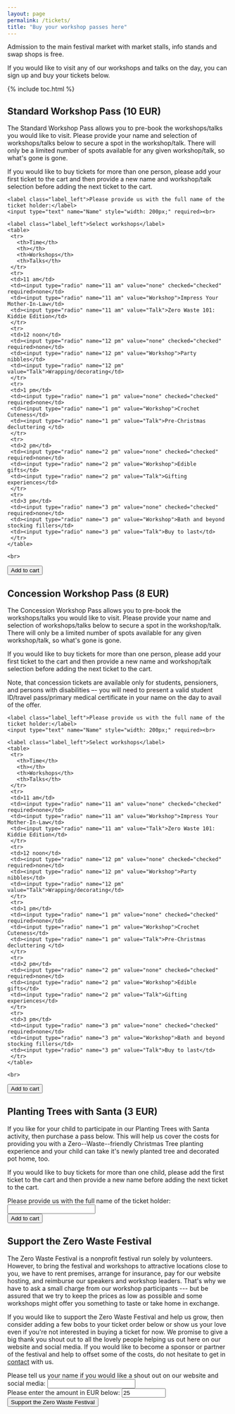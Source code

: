 ```yaml
---
layout: page
permalink: /tickets/
title: "Buy your workshop passes here"
---
```


Admission to the main festival market with market stalls, info stands and swap shops is free. 

If you would like to visit any of our workshops and talks on the day, you can sign up and buy your tickets below. 

<p data-fc-id="minicart" style="display:none;">
	<a href="https://zerowastefestival.foxycart.com/cart?cart=view">
	    View order summary:<br>
		<span data-fc-id="minicart-quantity">0</span>
		<span data-fc-id="minicart-singular"> item </span>
		<span data-fc-id="minicart-plural"> items </span>
		in cart. Total cost: EUR
		<span data-fc-id="minicart-order-total">0</span>
	</a>
</p>

{% include toc.html %}

## Standard Workshop Pass (10 EUR)

The Standard Workshop Pass allows you to pre-book the workshops/talks you would like to visit. Please provide your name and selection of workshops/talks below to secure a spot in the workshop/talk. There will only be a limited number of spots available for any given workshop/talk, so what's gone is gone. 

If you would like to buy tickets for more than one person, please add your first ticket to the cart and then provide a new name and workshop/talk selection before adding the next ticket to the cart.

<div>
  <form action="https://zerowastefestival.foxycart.com/cart" method="post" accept-charset="utf-8">  
    <input type="hidden" name="name" value="Workshop Pass (standard)" />
    <input type="hidden" name="price" value="10" />
    <input type="hidden" name="code" value="standard_pass" />
	
	<label class="label_left">Please provide us with the full name of the ticket holder:</label>
	<input type="text" name="Name" style="width: 200px;" required><br>	
	
    <label class="label_left">Select workshops</label>	
	<table>
	 <tr>
	   <th>Time</th>
	   <th></th>
	   <th>Workshops</th>
	   <th>Talks</th>
	 </tr>
	 <tr>
	 <td>11 am</td>
	 <td><input type="radio" name="11 am" value="none" checked="checked" required>none</td>
	 <td><input type="radio" name="11 am" value="Workshop">Impress Your Mother-In-Law</td>
	 <td><input type="radio" name="11 am" value="Talk">Zero Waste 101: Kiddie Edition</td>
	 </tr>
	 <tr>
	 <td>12 noon</td>
	 <td><input type="radio" name="12 pm" value="none" checked="checked" required>none</td>	
	 <td><input type="radio" name="12 pm" value="Workshop">Party nibbles</td>
	 <td><input type="radio" name="12 pm" value="Talk">Wrapping/decorating</td>
	 </tr>
	 <tr>
	 <td>1 pm</td>
	 <td><input type="radio" name="1 pm" value="none" checked="checked" required>none</td>
	 <td><input type="radio" name="1 pm" value="Workshop">Crochet Cuteness</td>
	 <td><input type="radio" name="1 pm" value="Talk">Pre-Christmas decluttering </td>	 
	 </tr>
	 <tr>
	 <td>2 pm</td>
	 <td><input type="radio" name="2 pm" value="none" checked="checked" required>none</td>
	 <td><input type="radio" name="2 pm" value="Workshop">Edible gifts</td>
	 <td><input type="radio" name="2 pm" value="Talk">Gifting experiences</td>
	 </tr>
	 <tr>
	 <td>3 pm</td>
	 <td><input type="radio" name="3 pm" value="none" checked="checked" required>none</td>
	 <td><input type="radio" name="3 pm" value="Workshop">Bath and beyond stocking fillers</td>
	 <td><input type="radio" name="3 pm" value="Talk">Buy to last</td>
	 </tr>
	</table>
	
	<br>
  <input type="submit" value="Add to cart" class="submit" />
  </form>
</div>


## Concession Workshop Pass (8 EUR)

The Concession Workshop Pass allows you to pre-book the workshops/talks you would like to visit. Please provide your name and selection of workshops/talks below to secure a spot in the workshop/talk. There will only be a limited number of spots available for any given workshop/talk, so what's gone is gone. 

If you would like to buy tickets for more than one person, please add your first ticket to the cart and then provide a new name and workshop/talk selection before adding the next ticket to the cart.

Note, that concession tickets are available only for students, pensioners, and persons with disabilities –- you will need to present a valid student ID/travel pass/primary medical certificate in your name on the day to avail of the offer.

<div>
  <form action="https://zerowastefestival.foxycart.com/cart" method="post" accept-charset="utf-8">  
    <input type="hidden" name="name" value="Workshop Pass (concession)" />
    <input type="hidden" name="price" value="8" />
    <input type="hidden" name="code" value="concession_pass" />
	
	<label class="label_left">Please provide us with the full name of the ticket holder:</label>
	<input type="text" name="Name" style="width: 200px;" required><br>	
	
    <label class="label_left">Select workshops</label>	
	<table>
	 <tr>
	   <th>Time</th>
	   <th></th>
	   <th>Workshops</th>
	   <th>Talks</th>
	 </tr>
	 <tr>
	 <td>11 am</td>
	 <td><input type="radio" name="11 am" value="none" checked="checked" required>none</td>
	 <td><input type="radio" name="11 am" value="Workshop">Impress Your Mother-In-Law</td>
	 <td><input type="radio" name="11 am" value="Talk">Zero Waste 101: Kiddie Edition</td>
	 </tr>
	 <tr>
	 <td>12 noon</td>
	 <td><input type="radio" name="12 pm" value="none" checked="checked" required>none</td>	
	 <td><input type="radio" name="12 pm" value="Workshop">Party nibbles</td>
	 <td><input type="radio" name="12 pm" value="Talk">Wrapping/decorating</td>
	 </tr>
	 <tr>
	 <td>1 pm</td>
	 <td><input type="radio" name="1 pm" value="none" checked="checked" required>none</td>
	 <td><input type="radio" name="1 pm" value="Workshop">Crochet Cuteness</td>
	 <td><input type="radio" name="1 pm" value="Talk">Pre-Christmas decluttering </td>	 
	 </tr>
	 <tr>
	 <td>2 pm</td>
	 <td><input type="radio" name="2 pm" value="none" checked="checked" required>none</td>
	 <td><input type="radio" name="2 pm" value="Workshop">Edible gifts</td>
	 <td><input type="radio" name="2 pm" value="Talk">Gifting experiences</td>
	 </tr>
	 <tr>
	 <td>3 pm</td>
	 <td><input type="radio" name="3 pm" value="none" checked="checked" required>none</td>
	 <td><input type="radio" name="3 pm" value="Workshop">Bath and beyond stocking fillers</td>
	 <td><input type="radio" name="3 pm" value="Talk">Buy to last</td>
	 </tr>
	</table>
	
	<br>
  <input type="submit" value="Add to cart" class="submit" />
  </form>
</div>

## Planting Trees with Santa (3 EUR)

If you like for your child to participate in our Planting Trees with Santa activity, then purchase a pass below. This will help us cover the costs for providing you with a Zero--Waste--friendly Christmas Tree planting experience and your child can take it's newly planted tree and decorated pot home, too.

If you would like to buy tickets for more than one child, please add the first ticket to the cart and then provide a new name before adding the next ticket to the cart.

<div>
  <form action="https://zerowastefestival.foxycart.com/cart" method="post" accept-charset="utf-8">  
    <input type="hidden" name="name" value="Planting Trees with Santa" />
    <input type="hidden" name="price" value="3" />
    <input type="hidden" name="code" value="tree_planting" />
	<label class="label_left">Please provide us with the full name of the ticket holder:</label>
	<input type="text" name="Name" style="width: 200px;" required><br>
  <input type="submit" value="Add to cart" class="submit" />
  </form>
</div>


## Support the Zero Waste Festival

The Zero Waste Festival is a nonprofit festival run solely by volunteers. However, to bring the festival and workshops to attractive locations close to you, we have to rent premises, arrange for insurance, pay for our website hosting, and reimburse our speakers and workshop leaders. That's why we have to ask a small charge from our workshop participants --- but be assured that we try to keep the prices as low as possible and some workshops might offer you something to taste or take home in exchange. 

If you would like to support the Zero Waste Festival and help us grow, then consider adding a few bobs to your ticket order below or show us your love even if you're not interested in buying a ticket for now. We promise to give a big thank you shout out to all the lovely people helping us out here on our website and social media. If you would like to become a sponsor or partner of the festival and help to offset some of the costs, do not hesitate to get in [contact](/get-involved) with us.

<div>
  <form action="https://zerowastefestival.foxycart.com/cart" method="post" accept-charset="utf-8">  
    <input type="hidden" name="name" value="Support the Zero Waste Festival" />
    <input type="hidden" name="code" value="donation" />
	<label class="label_left">Please tell us your name if you would like a shout out on our website and social media:</label>
	<input type="text" name="Name" style="width: 200px;"><br>	
	<label class="label_left">Please enter the amount in EUR below:</label>
    <input type="number" name="price" style="width: 100px;" pattern= "[0-9]" value="25" min="1" required/><br>
  <input type="submit" value="Support the Zero Waste Festival" class="submit" />
  </form>
</div>

<p data-fc-id="minicart" style="display:none;">
	<a href="https://zerowastefestival.foxycart.com/cart?cart=view">
	    View order summary:<br>
		<span data-fc-id="minicart-quantity">0</span>
		<span data-fc-id="minicart-singular"> item </span>
		<span data-fc-id="minicart-plural"> items </span>
		in cart. Total cost: EUR
		<span data-fc-id="minicart-order-total">0</span>
	</a>
</p>




